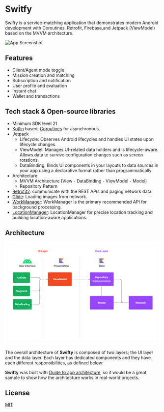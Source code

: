 
# Switfy

Swifty is a service-matching application that demonstrates modern Android development with Coroutines, Retrofit, Firebase,and Jetpack (ViewModel) based on the MVVM architecture.



![App Screenshot](https://i.imgur.com/W3S0IVa.png)


## Features

- Client/Agent mode toggle
- Mission creation and matching
- Subscription and notification
- User profile and evaluation
- Instant chat
- Wallet and transactions



## Tech stack & Open-source libraries
- Minimum SDK level 21
- [Kotlin](https://kotlinlang.org/) based, [Coroutines](https://github.com/Kotlin/kotlinx.coroutines) for asynchronous.
- Jetpack
  - Lifecycle: Observes Android lifecycles and handles UI states upon lifecycle changes.
  - ViewModel: Manages UI-related data holders and is lifecycle-aware. Allows data to survive configuration changes such as screen rotations.
  - DataBinding: Binds UI components in your layouts to data sources in your app using a declarative format rather than programmatically.
- Architecture
  - MVVM Architecture (View - DataBinding - ViewModel - Model)
  - Repository Pattern
- [Retrofit2](https://github.com/square/retrofit): communicate with the REST APIs and paging network data.
- [Glide](https://github.com/bumptech/glide): Loading images from network.
- [WorkManager](https://developer.android.com/topic/libraries/architecture/workmanager): WorkManager is the primary recommended API for background processing.
- [LocationManager](https://developer.android.com/reference/android/location/LocationManager): LocationManager for precise location tracking and building location-aware applications.


## Architecture

![architecture](figure/figure01.png)

The overall architecture of **Swifty** is composed of two layers; the UI layer and the data layer. Each layer has dedicated components and they have each different responsibilities, as defined below:

**Swifty** was built with [Guide to app architecture](https://developer.android.com/topic/architecture), so it would be a great sample to show how the architecture works in real-world projects.


## License

[MIT](https://choosealicense.com/licenses/mit/)

